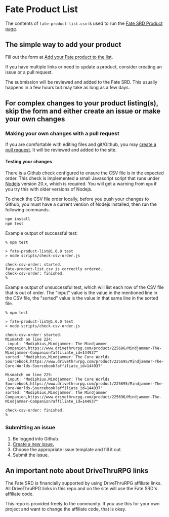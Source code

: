# Fate Product List

The contents of `fate-product-list.csv` is used to run the [Fate SRD Product page](https://fate-srd.com/products).

## The simple way to add your product

Fill out the form at [Add your Fate product to the list](https://docs.google.com/forms/d/e/1FAIpQLScS3fgz0UWqSSlx7f0hkrtb_-y-HFOsD8bDx576aUkrdiZq5w/viewform?usp=sf_link).

If you have multiple links or need to update a product, consider creating an issue or a pull request.

The submission will be reviewed and added to the Fate SRD. This usually happens in a few hours but may take as long as a few days.

## For complex changes to your product listing(s), skip the form and either create an issue or make your own changes

### Making your own changes with a pull request

If you are comfortable with editing files and git/Github, you may [create a pull request](https://docs.github.com/en/pull-requests/collaborating-with-pull-requests/proposing-changes-to-your-work-with-pull-requests/creating-a-pull-request). It will be reviewed and added to the site.

#### Testing your changes

There is a Github check configured to ensure the CSV file is in the expected order. This check is implemented a small
Javascript script that runs under [Nodejs](https://nodejs.org/) version 20.x, which is required. You will get a warning
from `npm` if you try this with older versions of Nodejs.

To check the CSV file order locally, before you push your changes to Github, you must have a current version of Nodejs 
installed, then run the following commands.

```bash
npm install
npm test
```

Example output of successful test:
```
% npm test

> fate-product-list@1.0.0 test
> node scripts/check-csv-order.js

check-csv-order: started.
fate-product-list.csv is correctly ordered.
check-csv-order: finished.
%
```

Example output of unsuccessful test, which will list each row of the CSV file that is out of order. The
"input" value is the value in the mentioned line in the CSV file, the "sorted" value is the value in that
same line in the sorted file.

```
% npm test

> fate-product-list@1.0.0 test
> node scripts/check-csv-order.js

check-csv-order: started.
Mismatch on line 224:
 input: "Modiphius,Mindjammer: The Mindjammer Companion,https://www.drivethrurpg.com/product/225696/Mindjammer-The-Mindjammer-Companion?affiliate_id=144937"
sorted: "Modiphius,Mindjammer: The Core Worlds Sourcebook,https://www.drivethrurpg.com/product/225695/Mindjammer-The-Core-Worlds-Sourcebook?affiliate_id=144937"

Mismatch on line 225:
 input: "Modiphius,Mindjammer: The Core Worlds Sourcebook,https://www.drivethrurpg.com/product/225695/Mindjammer-The-Core-Worlds-Sourcebook?affiliate_id=144937"
sorted: "Modiphius,Mindjammer: The Mindjammer Companion,https://www.drivethrurpg.com/product/225696/Mindjammer-The-Mindjammer-Companion?affiliate_id=144937"

check-csv-order: finished.
%
```

### Submitting an issue

1. Be logged into Github.
2. [Create a new issue.](https://github.com/fate-srd/fate-product-list/issues/new/choose)
3. Choose the appropriate issue template and fill it out.
4. Submit the issue.

## An important note about DriveThruRPG links

The Fate SRD is financially supported by using DriveThruRPG affiliate links. All DriveThruRPG links in this repo and on the site will use the Fate SRD's affiliate code.

This repo is provided freely to the community. If you use this for your own project and want to change the affiliate code, that is okay.
